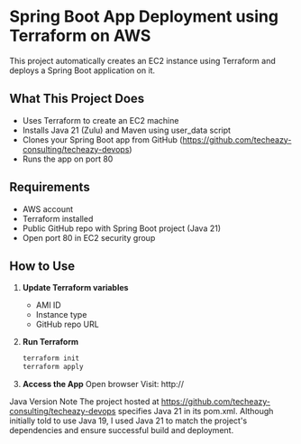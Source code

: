 # Spring Boot App Deployment using Terraform on AWS

This project automatically creates an EC2 instance using Terraform and deploys a Spring Boot application on it.

##  What This Project Does

- Uses Terraform to create an EC2 machine
- Installs Java 21 (Zulu) and Maven using user_data script
- Clones your Spring Boot app from GitHub (https://github.com/techeazy-consulting/techeazy-devops)
- Runs the app on port 80



##  Requirements

- AWS account 
- Terraform installed
- Public GitHub repo with Spring Boot project (Java 21)
- Open port 80 in EC2 security group


##  How to Use

1. **Update Terraform variables**
   - AMI ID
   - Instance type
   - GitHub repo URL

2. **Run Terraform**
   ```bash
   terraform init
   terraform apply

 3. **Access the App**
    Open browser
    Visit: http://<your-ec2-public-ip>

Java Version Note
The project hosted at https://github.com/techeazy-consulting/techeazy-devops specifies Java 21 in its pom.xml.
Although initially told to use Java 19, I used Java 21 to match the project's dependencies and ensure successful build and deployment.



